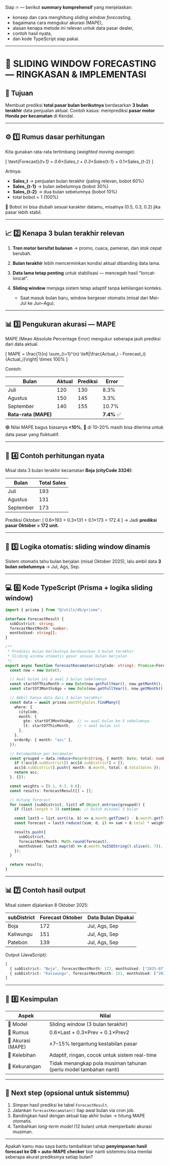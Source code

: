 Siap 🔥 — berikut **summary komprehensif** yang menjelaskan:

* konsep dan cara menghitung *sliding window forecasting*,
* bagaimana cara mengukur akurasi (MAPE),
* alasan kenapa metode ini relevan untuk data pasar dealer,
* contoh hasil nyata,
* dan kode TypeScript siap pakai.

---

# 🧾 **SLIDING WINDOW FORECASTING — RINGKASAN & IMPLEMENTASI**

## 🎯 **Tujuan**

Membuat prediksi **total pasar bulan berikutnya**
berdasarkan **3 bulan terakhir** data penjualan aktual.
Contoh kasus: memprediksi **pasar motor Honda per kecamatan** di Kendal.

---

## ⚙️ **1️⃣ Rumus dasar perhitungan**

Kita gunakan rata-rata tertimbang (*weighted moving average*):

[
\text{Forecast}*{t+1} = 0.6×Sales_t + 0.3×Sales*{t-1} + 0.1×Sales_{t-2}
]

Artinya:

* **Sales_t** → penjualan bulan terakhir (paling relevan, bobot 60%)
* **Sales_{t-1}** → bulan sebelumnya (bobot 30%)
* **Sales_{t-2}** → dua bulan sebelumnya (bobot 10%)
* total bobot = 1 (100%)

📌 Bobot ini bisa diubah sesuai karakter datamu, misalnya (0.5, 0.3, 0.2) jika pasar lebih stabil.

---

## 📈 **2️⃣ Kenapa 3 bulan terakhir relevan**

1. **Tren motor bersifat bulanan** → promo, cuaca, pameran, dan stok cepat berubah.
2. **Bulan terakhir** lebih mencerminkan kondisi aktual dibanding data lama.
3. **Data lama tetap penting** untuk stabilisasi — mencegah hasil “loncat-loncat”.
4. **Sliding window** menjaga sistem tetap adaptif tanpa kehilangan konteks.

   * Saat masuk bulan baru, window bergeser otomatis (misal dari Mei–Jul ke Jun–Agu).

---

## 📊 **3️⃣ Pengukuran akurasi — MAPE**

MAPE (Mean Absolute Percentage Error) mengukur seberapa jauh prediksi dari data aktual.

[
MAPE = \frac{1}{n} \sum_{i=1}^{n} \left|\frac{Actual_i - Forecast_i}{Actual_i}\right| \times 100%
]

Contoh:

| Bulan                | Aktual | Prediksi | Error      |
| -------------------- | ------ | -------- | ---------- |
| Juli                 | 120    | 130      | 8.3%       |
| Agustus              | 150    | 145      | 3.3%       |
| September            | 140    | 155      | 10.7%      |
| **Rata-rata (MAPE)** |        |          | **7.4%** ✅ |

🟢 Nilai MAPE bagus biasanya **<10%**,
🔵 di 10–20% masih bisa diterima untuk data pasar yang fluktuatif.

---

## 🧮 **4️⃣ Contoh perhitungan nyata**

Misal data 3 bulan terakhir kecamatan **Boja (cityCode 3324):**

| Bulan     | Total Sales |
| --------- | ----------- |
| Juli      | 193         |
| Agustus   | 131         |
| September | 173         |

Prediksi Oktober:
[
0.6×193 + 0.3×131 + 0.1×173 = 172.4
]
→ Jadi **prediksi pasar Oktober = 172 unit.**

---

## 🧠 **5️⃣ Logika otomatis: sliding window dinamis**

Sistem otomatis tahu bulan berjalan (misal Oktober 2025),
lalu ambil data **3 bulan sebelumnya** → Jul, Ags, Sep.

---

## 💻 **6️⃣ Kode TypeScript (Prisma + logika sliding window)**

```ts
import { prisma } from "@/utils/db/prisma";

interface ForecastResult {
  subDistrict: string;
  forecastNextMonth: number;
  monthsUsed: string[];
}

/**
 * Prediksi bulan berikutnya berdasarkan 3 bulan terakhir
 * Sliding window otomatis geser sesuai bulan berjalan
 */
export async function forecastKecamatan(cityCode: string): Promise<ForecastResult[]> {
  const now = new Date();

  // Awal bulan ini & awal 3 bulan sebelumnya
  const startOfThisMonth = new Date(now.getFullYear(), now.getMonth(), 1);
  const startOf3MonthsAgo = new Date(now.getFullYear(), now.getMonth() - 3, 1);

  // Ambil hanya data dari 3 bulan terakhir
  const data = await prisma.monthlySales.findMany({
    where: {
      cityCode,
      month: {
        gte: startOf3MonthsAgo, // >= awal bulan ke-3 sebelumnya
        lt: startOfThisMonth,   // < awal bulan ini
      },
    },
    orderBy: { month: "asc" },
  });

  // Kelompokkan per kecamatan
  const grouped = data.reduce<Record<string, { month: Date; total: number }[]>>((acc, d) => {
    if (!acc[d.subDistrict]) acc[d.subDistrict] = [];
    acc[d.subDistrict].push({ month: d.month, total: d.totalSales });
    return acc;
  }, {});

  const weights = [0.1, 0.3, 0.6];
  const results: ForecastResult[] = [];

  // Hitung forecast
  for (const [subDistrict, list] of Object.entries(grouped)) {
    if (list.length < 3) continue; // butuh minimal 3 bulan

    const last3 = list.sort((a, b) => a.month.getTime() - b.month.getTime()).slice(-3);
    const forecast = last3.reduce((sum, d, i) => sum + d.total * weights[i], 0);

    results.push({
      subDistrict,
      forecastNextMonth: Math.round(forecast),
      monthsUsed: last3.map((d) => d.month.toISOString().slice(0, 7)),
    });
  }

  return results;
}
```

---

## 📊 **7️⃣ Contoh hasil output**

Misal sistem dijalankan 8 Oktober 2025:

| subDistrict | Forecast Oktober | Data Bulan Dipakai |
| ----------- | ---------------- | ------------------ |
| Boja        | 172              | Jul, Ags, Sep      |
| Kaliwungu   | 151              | Jul, Ags, Sep      |
| Patebon     | 139              | Jul, Ags, Sep      |

Output (JavaScript):

```ts
[
  { subDistrict: "Boja", forecastNextMonth: 172, monthsUsed: ["2025-07","2025-08","2025-09"] },
  { subDistrict: "Kaliwungu", forecastNextMonth: 151, monthsUsed: ["2025-07","2025-08","2025-09"] },
]
```

---

## 💬 **8️⃣ Kesimpulan**

| Aspek             | Nilai                                                             |
| ----------------- | ----------------------------------------------------------------- |
| 🔹 Model          | Sliding window (3 bulan terakhir)                                 |
| 🔹 Rumus          | 0.6×Last + 0.3×Prev + 0.1×Prev2                                   |
| 🔹 Akurasi (MAPE) | ±7–15% tergantung kestabilan pasar                                |
| 🔹 Kelebihan      | Adaptif, ringan, cocok untuk sistem real-time                     |
| 🔹 Kekurangan     | Tidak menangkap pola musiman tahunan (perlu model tambahan nanti) |

---

## 🚀 **Next step (opsional untuk sistemmu)**

1. Simpan hasil prediksi ke tabel `ForecastResult`.
2. Jalankan `forecastKecamatan()` tiap awal bulan via cron job.
3. Bandingkan hasil dengan aktual tiap akhir bulan → hitung MAPE otomatis.
4. Tambahkan *long-term model* (12 bulan) untuk memperbaiki akurasi musiman.

---

Apakah kamu mau saya bantu tambahkan tahap **penyimpanan hasil forecast ke DB + auto-MAPE checker** biar nanti sistemmu bisa menilai seberapa akurat prediksinya setiap bulan?
